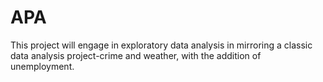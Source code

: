 # APA
This project will engage in exploratory data analysis in mirroring a classic data analysis project-crime and weather, with the addition of unemployment. 
